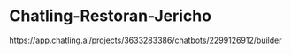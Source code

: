 # Chatling-Restoran-Jericho
https://app.chatling.ai/projects/3633283386/chatbots/2299126912/builder
